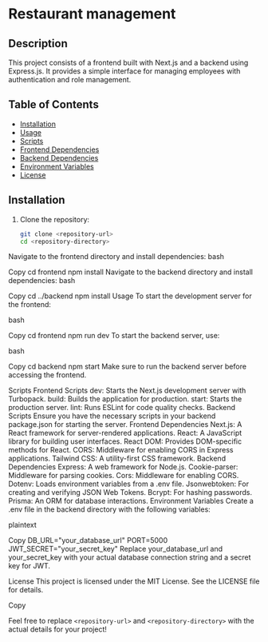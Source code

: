 # Restaurant management

## Description

This project consists of a frontend built with Next.js and a backend using Express.js. It provides a simple interface for managing employees with authentication and role management.

## Table of Contents

- [Installation](#installation)
- [Usage](#usage)
- [Scripts](#scripts)
- [Frontend Dependencies](#frontend-dependencies)
- [Backend Dependencies](#backend-dependencies)
- [Environment Variables](#environment-variables)
- [License](#license)

## Installation

1. Clone the repository:
   ```bash
   git clone <repository-url>
   cd <repository-directory>
Navigate to the frontend directory and install dependencies:
bash

Copy
cd frontend
npm install
Navigate to the backend directory and install dependencies:
bash

Copy
cd ../backend
npm install
Usage
To start the development server for the frontend:

bash

Copy
cd frontend
npm run dev
To start the backend server, use:

bash

Copy
cd backend
npm start
Make sure to run the backend server before accessing the frontend.

Scripts
Frontend Scripts
dev: Starts the Next.js development server with Turbopack.
build: Builds the application for production.
start: Starts the production server.
lint: Runs ESLint for code quality checks.
Backend Scripts
Ensure you have the necessary scripts in your backend package.json for starting the server.
Frontend Dependencies
Next.js: A React framework for server-rendered applications.
React: A JavaScript library for building user interfaces.
React DOM: Provides DOM-specific methods for React.
CORS: Middleware for enabling CORS in Express applications.
Tailwind CSS: A utility-first CSS framework.
Backend Dependencies
Express: A web framework for Node.js.
Cookie-parser: Middleware for parsing cookies.
Cors: Middleware for enabling CORS.
Dotenv: Loads environment variables from a .env file.
Jsonwebtoken: For creating and verifying JSON Web Tokens.
Bcrypt: For hashing passwords.
Prisma: An ORM for database interactions.
Environment Variables
Create a .env file in the backend directory with the following variables:

plaintext

Copy
DB_URL="your_database_url"
PORT=5000
JWT_SECRET="your_secret_key"
Replace your_database_url and your_secret_key with your actual database connection string and a secret key for JWT.

License
This project is licensed under the MIT License. See the LICENSE file for details.


Copy

Feel free to replace `<repository-url>` and `<repository-directory>` with the actual details for your project!
